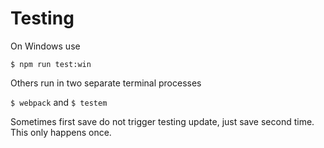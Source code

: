 # Testing

On Windows use

  `$ npm run test:win`

Others run in two separate terminal processes

  `$ webpack` and `$ testem`

Sometimes first save do not trigger testing update, just save second time. This only happens once.
